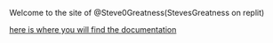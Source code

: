 Welcome to the site of @Steve0Greatness(StevesGreatness on replit)

[here is where you will find the documentation](https://github.com/Steve0Greatness/Steve0Greatness.github.io/wiki)